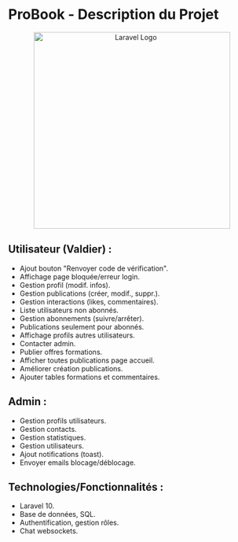 # ProBook - Description du Projet

<p align="center">
  <a href="https://laravel.com" target="_blank">
    <img src="https://raw.githubusercontent.com/laravel/art/master/logo-lockup/5%20SVG/2%20CMYK/1%20Full%20Color/laravel-logolockup-cmyk-red.svg"
      width="400" alt="Laravel Logo">
  </a>
</p>

## Utilisateur (Valdier) :

- Ajout bouton "Renvoyer code de vérification".
- Affichage page bloquée/erreur login.
- Gestion profil (modif. infos).
- Gestion publications (créer, modif., suppr.).
- Gestion interactions (likes, commentaires).
- Liste utilisateurs non abonnés.
- Gestion abonnements (suivre/arrêter).
- Publications seulement pour abonnés.
- Affichage profils autres utilisateurs.
- Contacter admin.
- Publier offres formations.
- Afficher toutes publications page accueil.
- Améliorer création publications.
- Ajouter tables formations et commentaires.

## Admin :

- Gestion profils utilisateurs.
- Gestion contacts.
- Gestion statistiques.
- Gestion utilisateurs.
- Ajout notifications (toast).
- Envoyer emails blocage/déblocage.

## Technologies/Fonctionnalités :

- Laravel 10.
- Base de données, SQL.
- Authentification, gestion rôles.
- Chat websockets.
